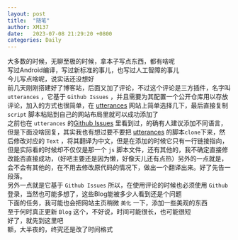 ```yaml
---
layout: post
title:  "随笔"
author: XM137
date:   2023-07-08 21:29:20 +0800
categories: Daily
---
```

大多数的时候，无聊至极的时候，拿本子写点东西，都有啥呢 <br>
写过Android编译，写过新标准的事儿，也写过人工智障的事儿 <br>
今儿写点啥呢，说实话还没想好 <br>
前几天刚刚搭建好了博客站，后面又加了评论，不过这个评论是三方插件，名字叫 `utterances` ，它基于 `Github Issues` ，并且需要为其配置一个公开仓库用以存放评论，加入的方式也很简单，在 [utterances][utterances] 网站上简单选择几下，最后直接复制 `script` 脚本粘贴到自己的网站布局里就可以成功添加了 <br>
之前也在 `utterances` 的[Github Issues][utterances Issues] 里看到过，的确有人建议添加不同语言，但是下面没啥回复，其实我也有想过要不要把 [utterances][utterances] 的脚本`clone`下来，然后修改对应的 `Text` ，将其翻译为中文，但是在添加的时候它只有一行链接指向，但是实际看的时候却不仅仅是那一个 `js` 脚本文件，还有其他的，我不确定直接修改能否直接成功，（好吧主要还是因为懒，好像天儿还有点热）另外的一点就是，会不会有其他的，在不用去修改原代码的情况下，做出一个翻译出来。好了先告一段落。 <br>
另外一点就是它基于 `Github Issues` 所以，在使用评论的时候也必须使用 `Github` 登录，当然也可能多想了，这些Blog能被多少人看到还是个问题 <br>
下面的任务，我可能也会把网站主页稍微 `美化` 一下，添加一些美观的东西 <br>
至于何时真正更新 `Blog` 这个，不好说，时间可能很长，也可能很短 <br>
好了，就先到这里吧 <br>
额，大半夜的，终究还是改了时间格式  <br>

[utterances]: https://utteranc.es
[utterances Issues]: https://github.com/utterance/utterances/issues